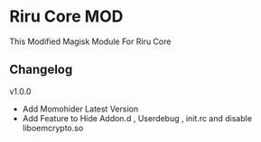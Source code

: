 # Riru Core MOD
This Modified Magisk Module For Riru Core

## Changelog
v1.0.0
- Add Momohider Latest Version
- Add Feature to Hide Addon.d , Userdebug , init.rc and disable liboemcrypto.so
